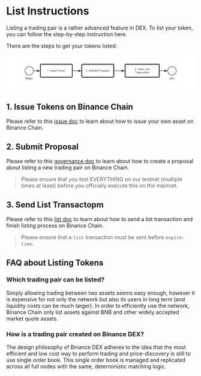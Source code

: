 # List Instructions

Listing a trading pair is a rather advanced feature in DEX. To list your token, you can follow the step-by-step instruction here.

There are the steps to get your tokens listed:

![workflow](./assets/listing-workflow.jpg)

## 1. Issue Tokens on Binance Chain 
Please refer to this [issue doc](issue.md) to learn about how to issue your own asset on Binance Chain. 

## 2. Submit Proposal 

Please refer to this [governance doc](governance.md) to learn about how to create a proposal about listing a new trading pair on Binance Chain. 

> Please ensure that you test EVERYTHING on our testnet (multiple times at least) before you officially execute this on the mainnet.

## 3. Send List Transactopm

Please refer to this [list doc](list.md) to learn about how to send a list transaction and finish listing process on Binance Chain. 

> Please ensure that  a `list` transaction must be sent before `expire-time`.


## FAQ about Listing  Tokens

###  Which trading pair can be listed? 

Simply allowing trading between two assets seems easy enough, however it is expensive for not only the network  but also its users in long term (and liquidity costs can be much larger). In order to efficiently use the network, Binance Chain only list assets against BNB and other widely accepted market quote assets. 

### How is a trading pair created on Binance DEX?

The design philosophy of Binance DEX adheres to the idea that the most efficient and low cost way to perform trading and price-discovery is still to use single order book. This single order book is managed and replicated across all full nodes with the same, deterministic matching logic.